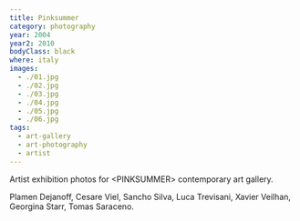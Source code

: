 ```yaml
---
title: Pinksummer
category: photography
year: 2004
year2: 2010
bodyClass: black
where: italy
images:
  - ./01.jpg
  - ./02.jpg
  - ./03.jpg
  - ./04.jpg
  - ./05.jpg
  - ./06.jpg
tags:
  - art-gallery
  - art-photography
  - artist
---
```


Artist exhibition photos for &lt;PINKSUMMER&gt; contemporary art gallery.

Plamen Dejanoff, Cesare Viel, Sancho Silva, Luca Trevisani, Xavier Veilhan, Georgina Starr, Tomas Saraceno.
